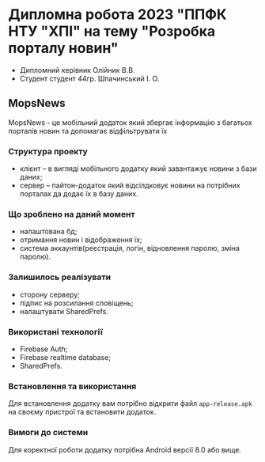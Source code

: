 # Дипломна робота 2023 "ППФК НТУ "ХПІ" на тему "Розробка порталу новин"
- Дипломний керівник Олійник В.В.
- Студент студент 44гр. Шпачинський І. О.

## MopsNews 

MopsNews - це мобільний додаток який збергає інформацію з багатьох порталів новин та допомагає відфільтрувати їх

### Структура проекту

- клієнт – в вигляді мобільного додатку який завантажує новини з бази даних;
- сервер – пайтон-додаток який відсілдковує новини на потрібних порталах да додає їх в базу даних.

### Що зроблено на даний момент
- налаштована бд;
- отримання новин і відображення їх;
- система аккаунтів(реєстрація, логін, відновлення паролю, зміна паролю).

### Залишилось реалізувати
- сторону серверу;
- підпис на розсилання сповіщень;
- налаштувати SharedPrefs.


### Використані технології
- Firebase Auth;
- Firebase realtime database;
- SharedPrefs.


### Встановлення та використання

Для встановлення додатку вам потрібно відкрити файл `app-release.apk` 
на своєму пристрої та встановити додаток. 

### Вимоги до системи

Для коректної роботи додатку потрібна Android версії 8.0 або вище.




